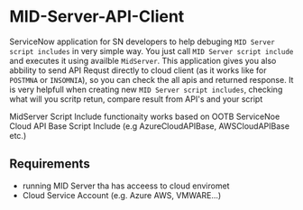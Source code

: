 # MID-Server-API-Client
ServiceNow application for SN developers to help debuging `MID Server script includes` in very simple way. You just call `MID Server script include` and executes it using availble `MidServer`. This application gives you also abbility to send API Requst directly to cloud client (as it works like for `POSTMNA` or `INSOMNIA`), so you can check the all apis and returned response. It is very helpfull when creating new `MID Server script includes`, checking what will you scritp retun, compare result from API's and your script

MidServer Script Include functionaity works based on OOTB ServiceNoe Cloud API Base Script Include (e.g AzureCloudAPIBase, AWSCloudAPIBase etc.)

##  Requirements
* running MID Server tha has acceess to cloud enviromet
* Cloud Service Account (e.g. Azure AWS, VMWARE...)
